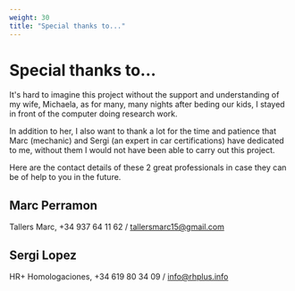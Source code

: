 ```yaml
---
weight: 30
title: "Special thanks to..."
---
```


# Special thanks to...

It's hard to imagine this project without the support and understanding of my wife, Michaela, as for many, many nights after beding our kids, I stayed in front of the computer doing research work.

In addition to her, I also want to thank a lot for the time and patience that Marc (mechanic) and Sergi (an expert in car certifications) have dedicated to me, without them I would not have been able to carry out this project.

Here are the contact details of these 2 great professionals in case they can be of help to you in the future.

## Marc Perramon

Tallers Marc, +34 937 64 11 62 / tallersmarc15@gmail.com

## Sergi Lopez

HR+ Homologaciones, +34 619 80 34 09 / info@rhplus.info